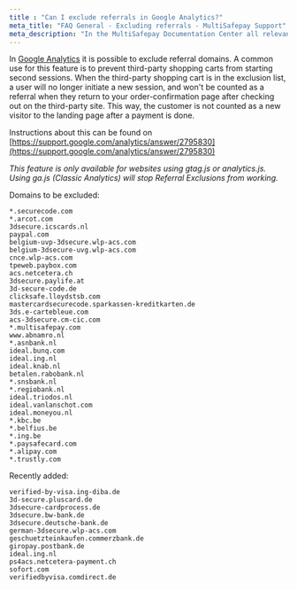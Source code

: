 ```yaml
---
title : "Can I exclude referrals in Google Analytics?"
meta_title: "FAQ General - Excluding referrals - MultiSafepay Support"
meta_description: "In the MultiSafepay Documentation Center all relevant information regarding our Plugins and API. As well as Support pages for Payment Method, Tools and General Questions. You can also find the contact details of our Support Team and Integration Team."
---
```


In [Google Analytics](https://support.google.com/analytics/answer/1008015) it is possible to exclude referral domains. A common use for this feature is to prevent third-party shopping carts from starting second sessions. When the third-party shopping cart is in the exclusion list, a user will no longer initiate a new session, and won't be counted as a referral when they return to your order-confirmation page after checking out on the third-party site. This way, the customer is not counted as a new visitor to the landing page after a payment is done.

Instructions about this can be found on [https://support.google.com/analytics/answer/2795830](https://support.google.com/analytics/answer/2795830)

*This feature is only available for websites using gtag.js or analytics.js.</br>
Using ga.js (Classic Analytics) will stop Referral Exclusions from working.*

Domains to be excluded:

```
*.securecode.com
*.arcot.com
3dsecure.icscards.nl
paypal.com
belgium-uvp-3dsecure.wlp-acs.com
belgium-3dsecure-uvg.wlp-acs.com
cnce.wlp-acs.com
tpeweb.paybox.com
acs.netcetera.ch
3dsecure.paylife.at
3d-secure-code.de
clicksafe.lloydstsb.com
mastercardsecurecode.sparkassen-kreditkarten.de
3ds.e-cartebleue.com
acs-3dsecure.cm-cic.com
*.multisafepay.com
www.abnamro.nl
*.asnbank.nl
ideal.bunq.com
ideal.ing.nl
ideal.knab.nl
betalen.rabobank.nl
*.snsbank.nl
*.regiobank.nl
ideal.triodos.nl
ideal.vanlanschot.com
ideal.moneyou.nl
*.kbc.be
*.belfius.be
*.ing.be
*.paysafecard.com
*.alipay.com
*.trustly.com
```

Recently added: 
```
verified-by-visa.ing-diba.de
3d-secure.pluscard.de
3dsecure-cardprocess.de
3dsecure.bw-bank.de
3dsecure.deutsche-bank.de
german-3dsecure.wlp-acs.com
geschuetzteinkaufen.commerzbank.de
giropay.postbank.de
ideal.ing.nl
ps4acs.netcetera-payment.ch
sofort.com
verifiedbyvisa.comdirect.de
```

<br>
